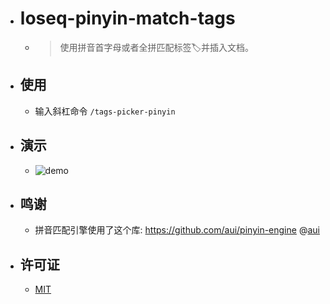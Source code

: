 - # loseq-pinyin-match-tags
  - > 使用拼音首字母或者全拼匹配标签🏷并插入文档。

- ## 使用
  - 输入斜杠命令 `/tags-picker-pinyin`

- ## 演示
  - ![demo](./assets/logseq-pinyin-match-tags.gif)

- ## 鸣谢
  - 拼音匹配引擎使用了这个库: https://github.com/aui/pinyin-engine @[aui](https://github.com/aui)

- ## 许可证
  - [MIT](https://choosealicense.com/licenses/mit/)